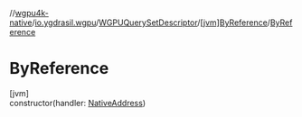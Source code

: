 //[wgpu4k-native](../../../../index.md)/[io.ygdrasil.wgpu](../../index.md)/[WGPUQuerySetDescriptor](../index.md)/[[jvm]ByReference](index.md)/[ByReference](-by-reference.md)

# ByReference

[jvm]\
constructor(handler: [NativeAddress](../../../ffi/-native-address/index.md))